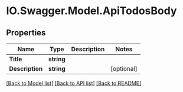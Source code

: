 # IO.Swagger.Model.ApiTodosBody
## Properties

Name | Type | Description | Notes
------------ | ------------- | ------------- | -------------
**Title** | **string** |  | 
**Description** | **string** |  | [optional] 

[[Back to Model list]](../README.md#documentation-for-models) [[Back to API list]](../README.md#documentation-for-api-endpoints) [[Back to README]](../README.md)

